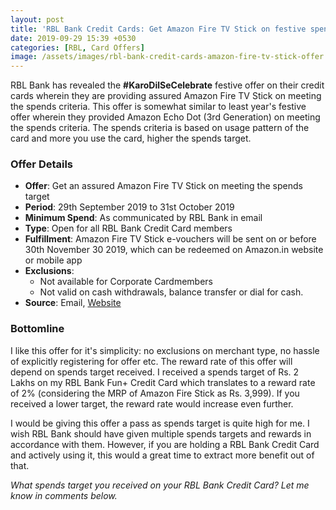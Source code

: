 ```yaml
---
layout: post
title: 'RBL Bank Credit Cards: Get Amazon Fire TV Stick on festive spends'
date: 2019-09-29 15:39 +0530
categories: [RBL, Card Offers]
image: /assets/images/rbl-bank-credit-cards-amazon-fire-tv-stick-offer.jpg
---
```


RBL Bank has revealed the **#KaroDilSeCelebrate** festive offer on their credit cards wherein they are providing assured Amazon Fire TV Stick on meeting the spends criteria. This offer is somewhat similar to least year's festive offer wherein they provided Amazon Echo Dot (3rd Generation) on meeting the spends criteria. The spends criteria is based on usage pattern of the card and more you use the card, higher the spends target.

### Offer Details

- **Offer**: Get an assured Amazon Fire TV Stick on meeting the spends target
- **Period**: 29th September 2019 to 31st October 2019
- **Minimum Spend**: As communicated by RBL Bank in email
- **Type**: Open for all RBL Bank Credit Card members
- **Fulfillment**: Amazon Fire TV Stick e-vouchers will be sent on or before 30th November 30 2019, which can be redeemed on Amazon.in website or mobile app
- **Exclusions**:
  - Not available for Corporate Cardmembers
  - Not valid on cash withdrawals, balance transfer or dial for cash.
- **Source**: Email, [Website](https://www.rblbank.com/offers-and-deals/karo-dil-se-celebrate)

### Bottomline

I like this offer for it's simplicity: no exclusions on merchant type, no hassle of explicitly registering for offer etc. The reward rate of this offer will depend on spends target received. I received a spends target of Rs. 2 Lakhs on my RBL Bank Fun+ Credit Card which translates to a reward rate of 2% (considering the MRP of Amazon Fire Stick as Rs. 3,999). If you received a lower target, the reward rate would increase even further.

I would be giving this offer a pass as spends target is quite high for me. I wish RBL Bank should have given multiple spends targets and rewards in accordance with them. However, if you are holding a RBL Bank Credit Card and actively using it, this would a great time to extract more benefit out of that.

_What spends target you received on your RBL Bank Credit Card? Let me know in comments below._
